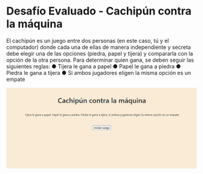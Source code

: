 # Desafío Evaluado - Cachipún contra la máquina

El cachipún es un juego entre dos personas (en este caso, tú y el computador) donde cada una de ellas de manera independiente y secreta debe elegir una
de las opciones (piedra, papel y tijera) y compararla con la opción de la otra persona. Para determinar quien gana, se deben seguir las siguientes reglas:
● Tijera le gana a papel
● Papel le gana a piedra
● Piedra le gana a tijera
● Si ambos jugadores eligen la misma opción es un empate

![cachipun](screenshot/cachipun.png)